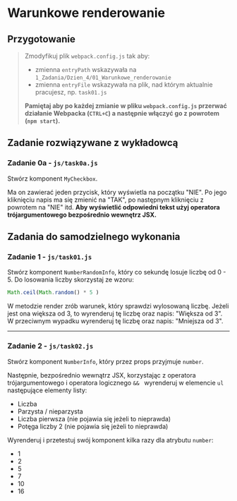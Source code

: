 # Warunkowe renderowanie

## Przygotowanie
> Zmodyfikuj plik `webpack.config.js` tak aby:
> - zmienna `entryPath` wskazywała na `1_Zadania/Dzien_4/01_Warunkowe_renderowanie`
> - zmienna `entryFile` wskazywała na plik, nad którym aktualnie pracujesz, np. `task01.js`
>
> **Pamiętaj aby po każdej zmianie w pliku `webpack.config.js` przerwać działanie Webpacka (`CTRL+C`) a następnie włączyć go z powrotem (`npm start`).**

## Zadanie rozwiązywane z wykładowcą

### Zadanie 0a - `js/task0a.js`

Stwórz komponent `MyCheckbox`.

Ma on zawierać jeden przycisk, który wyświetla na początku "NIE". Po jego kliknięciu napis ma się zmienić na "TAK", po następnym kliknięciu z powrotem na "NIE" itd. **Aby wyświetlić odpowiedni tekst użyj operatora trójargumentowego bezpośrednio wewnętrz JSX.**


## Zadania do samodzielnego wykonania

### Zadanie 1 - `js/task01.js`

Stwórz komponent `NumberRandomInfo`, który co sekundę losuje liczbę od 0 - 5. Do losowania liczby skorzystaj ze wzoru:
```js
Math.ceil(Math.random() * 5 )
```
W metodzie render zrób warunek, który sprawdzi wylosowaną liczbę. Jeżeli jest ona większa od 3, to wyrenderuj tę liczbę oraz napis: "Większa od 3". W przeciwnym wypadku wyrenderuj tę liczbę oraz napis: "Mniejsza od 3".

---

### Zadanie 2 - `js/task02.js`

Stwórz komponent `NumberInfo`, który przez props przyjmuje `number`.

Następnie, bezpośrednio wewnątrz JSX, korzystając z operatora trójargumentowego i operatora logicznego `&& ` wyrenderuj w elemencie `ul` następujące elementy listy:

- Liczba
- Parzysta / nieparzysta
- Liczba pierwsza (nie pojawia się jeżeli to nieprawda)
- Potęga liczby 2 (nie pojawia się jeżeli to nieprawda)

Wyrenderuj i przetestuj swój komponent kilka razy dla atrybutu `number`:

- 1
- 2
- 5
- 7
- 10
- 16
